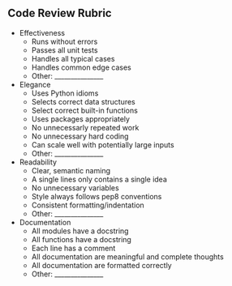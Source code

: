 Code Review Rubric
------

- Effectiveness
    - Runs without errors
    - Passes all unit tests
    - Handles all typical cases
    - Handles common edge cases
    - Other: \_\_\_\_\_\_\_\_\_\_\_\_\_\_\_
- Elegance
    + Uses Python idioms 
    + Selects correct data structures
    + Select correct built-in functions
    + Uses packages appropriately 
    + No unnecessarly repeated work 
    + No unnecessary hard coding
    + Can scale well with potentially large inputs
    - Other: \_\_\_\_\_\_\_\_\_\_\_\_\_\_\_
- Readability
    - Clear, semantic naming
    - A single lines only contains a single idea
    - No unnecessary variables
    - Style always follows pep8 conventions
    - Consistent formatting/indentation
    - Other: \_\_\_\_\_\_\_\_\_\_\_\_\_\_\_
- Documentation
    + All modules have a docstring
    + All functions have a docstring
    + Each line has a comment
    + All documentation are meaningful and complete thoughts
    + All documentation are formatted correctly
    - Other: \_\_\_\_\_\_\_\_\_\_\_\_\_\_\_
